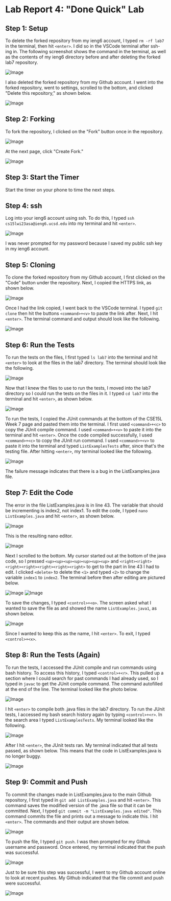 # Lab Report 4: "Done Quick" Lab
## Step 1: Setup
To delete the forked repository from my ieng6 account, I typed `rm -rf lab7` in the terminal, then hit `<enter>`. I did so in the VSCode terminal after ssh-ing in. The following screenshot shows the command in the terminal, as well as the contents of my ieng6 directory before and after deleting the forked lab7 repository. 

![Image](https://user-images.githubusercontent.com/122569733/221288036-7719b81e-25ad-499e-a80a-4242a286e97b.png)

I also deleted the forked repository from my Github account. I went into the forked repository, went to settings, scrolled to the bottom, and clicked "Delete this repository," as shown below. 

![Image](https://user-images.githubusercontent.com/122569733/221288455-adb41395-8c74-45d7-b660-cd04760d7227.png)
## Step 2: Forking
To fork the repository, I clicked on the "Fork" button once in the repository. 

![Image](https://user-images.githubusercontent.com/122569733/221288921-74d32d9b-1f08-41c4-9e92-c6c0ec585f63.png)

At the next page, click "Create Fork." 

![Image](https://user-images.githubusercontent.com/122569733/221291464-5765501a-39f8-442e-a406-396cbf83aed7.png)
## Step 3: Start the Timer
Start the timer on your phone to time the next steps. 
## Step 4: ssh
Log into your ieng6 account using ssh. To do this, I typed `ssh cs15lwi23asa@ieng6.ucsd.edu` into my terminal and hit `<enter>`. 

![Image](https://user-images.githubusercontent.com/122569733/221290614-cb4ddd5d-797b-4dc0-9814-850b364169e1.png)

I was never prompted for my password because I saved my public ssh key in my ieng6 account. 
## Step 5: Cloning
To clone the forked repository from my Github account, I first clicked on the "Code" button under the repository. Next, I copied the HTTPS link, as shown below. 

![Image](https://user-images.githubusercontent.com/122569733/221291872-0c246e29-eb5b-4342-b0c8-9d6f4d12f78f.png)

Once I had the link copied, I went back to the VSCode terminal. I typed `git clone` then hit the buttons `<command>+<v>` to paste the link after. Next, I hit `<enter>`. The terminal command and output should look like the following. 

![Image](https://user-images.githubusercontent.com/122569733/221292584-ed01542d-2fbe-425d-8f7d-4cefab2d7162.png)
## Step 6: Run the Tests
To run the tests on the files, I first typed `ls lab7` into the terminal and hit `<enter>` to look at the files in the lab7 directory. The terminal should look like the following.

![Image](https://user-images.githubusercontent.com/122569733/221293547-76c1d770-433d-4c9d-ac78-c448c77c2756.png)

Now that I knew the files to use to run the tests, I moved into the lab7 directory so I could run the tests on the files in it. I typed `cd lab7` into the terminal and hit `<enter>`, as shown below. 

![Image](https://user-images.githubusercontent.com/122569733/221294164-ef1383e8-09e5-47cf-af02-65635ab54d9e.png)

To run the tests, I copied the JUnit commands at the bottom of the CSE15L Week 7 page and pasted them into the terminal. I first used `<command>+<c>` to copy the JUnit compile command. I used `<command>+<v>` to paste it into the terminal and hit `<enter>`. Once the code compiled successfully, I used `<command>+<c>` to copy the JUnit run command. I used `<command>+<v>` to paste it into the terminal and typed `ListExamplesTests` after, since that's the testing file. After hitting `<enter>`, my terminal looked like the following. 

![Image](https://user-images.githubusercontent.com/122569733/221295159-67340b62-e9f0-4ea2-92ad-2361416cc6d6.png)

The failure message indicates that there is a bug in the ListExamples.java file. 
## Step 7: Edit the Code
The error in the file ListExamples.java is in line 43. The variable that should be incrementing is index2, not index1. To edit the code, I typed `nano ListExamples.java` and hit `<enter>`, as shown below. 

![Image](https://user-images.githubusercontent.com/122569733/221467625-6e37be16-a193-4fd3-91b6-f5e482958940.png)
  
This is the resulting nano editor.
  
![Image](https://user-images.githubusercontent.com/122569733/221467686-782adf5c-78f7-433a-9b43-4c5d623a7257.png) 

Next I scrolled to the bottom. My cursor started out at the bottom of the java code, so I pressed `<up><up><up><up><up><up><up>` and `<right><right><right><right><right><right><right>` to get to the part in line 43 I had to edit. I clicked `<delete>` to delete the `<1>` and typed `<2>` to change the variable `index1` to `index2`. The terminal before then after editing are pictured below. 
  
![Image](https://user-images.githubusercontent.com/122569733/221470599-ece358fb-876c-445c-aa54-b67576cf3544.png)
![Image](https://user-images.githubusercontent.com/122569733/221470634-7c466fb7-40d7-4aa1-ac76-0f5138627b3a.png)
  
To save the changes, I typed `<control>+<o>`. The screen asked what I wanted to save the file as and showed the name `ListExamples.java1`, as shown below. 

![Image](https://user-images.githubusercontent.com/122569733/221474097-52a6725a-65ad-4947-a53d-ddfef5139a5e.png)

Since I wanted to keep this as the name, I hit `<enter>`. To exit, I typed `<control>+<x>`. 
  
## Step 8: Run the Tests (Again)
To run the tests, I accessed the JUnit compile and run commands using bash history. To access this history, I typed `<control>+<r>`. This pulled up a section where I could search for past commands I had already used, so I typed in `javac` to get the JUnit compile command. The command autofilled at the end of the line. The terminal looked like the photo below. 

![Image](https://user-images.githubusercontent.com/122569733/221475922-f1342b41-a848-43fa-8262-68a3b54ca5b0.png)

I hit `<enter>` to compile both .java files in the lab7 directory. To run the JUnit tests, I accessed my bash search history again by typing `<control>+<r>`. In the search area I typed `ListExamplesTests`. My terminal looked like the following. 

![Image](https://user-images.githubusercontent.com/122569733/221476403-58764ca8-ad3d-4d7f-885d-f5eba478aea6.png)

After I hit `<enter>`, the JUnit tests ran. My terminal indicated that all tests passed, as shown below. This means that the code in ListExamples.java is no longer buggy. 

![Image](https://user-images.githubusercontent.com/122569733/221476794-2c24b0a8-8f5c-428a-9700-fe3bdc8f7fb8.png)
## Step 9: Commit and Push
To commit the changes made in ListExamples.java to the main Github repository, I first typed in `git add ListExamples.java` and hit `<enter>`. This command saves the modified version of the .java file so that it can be committed. Next, I typed `git commit -m "ListExamples.java edited"`. This command commits the file and prints out a message to indicate this. I hit `<enter>`. The commands and their output are shown below. 

![Image](https://user-images.githubusercontent.com/122569733/221744489-2aed5044-e124-420f-93a9-8ebe993c8377.png)

To push the file, I typed `git push`. I was then prompted for my Github username and password. Once entered, my terminal indicated that the push was successful. 

![Image](https://user-images.githubusercontent.com/122569733/221744788-953479c6-03d1-4433-90ed-e189b558f896.png)

Just to be sure this step was successful, I went to my Github account online to look at recent pushes. My Github indicated that the file commit and push were successful. 

![Image](https://user-images.githubusercontent.com/122569733/221744928-d83fcdf5-6697-4330-b470-4615b273ab4e.png)
